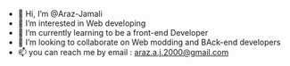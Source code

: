 - 👋 Hi, I’m @Araz-Jamali
- 👀 I’m interested in Web developing
- 🌱 I’m currently learning to be a front-end Developer
- 💞️ I’m looking to collaborate on Web modding and BAck-end developers
- 📫 you can reach me by email : araz.a.j.2000@gmail.com

<!---
Araz-Jamali/Araz-Jamali is a ✨ special ✨ repository because its `README.md` (this file) appears on your GitHub profile.
You can click the Preview link to take a look at your changes.
--->
